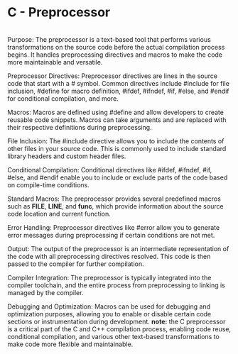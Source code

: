# C - Preprocessor
 <br>
Purpose: The preprocessor is a text-based tool that performs various transformations on the source code before the actual compilation process begins. It handles preprocessing directives and macros to make the code more maintainable and versatile.

Preprocessor Directives: Preprocessor directives are lines in the source code that start with a # symbol. Common directives include #include for file inclusion, #define for macro definition, #ifdef, #ifndef, #if, #else, and #endif for conditional compilation, and more.

Macros: Macros are defined using #define and allow developers to create reusable code snippets. Macros can take arguments and are replaced with their respective definitions during preprocessing.

File Inclusion: The #include directive allows you to include the contents of other files in your source code. This is commonly used to include standard library headers and custom header files.

Conditional Compilation: Conditional directives like #ifdef, #ifndef, #if, #else, and #endif enable you to include or exclude parts of the code based on compile-time conditions.

Standard Macros: The preprocessor provides several predefined macros such as __FILE__, __LINE__, and __func__, which provide information about the source code location and current function.

Error Handling: Preprocessor directives like #error allow you to generate error messages during preprocessing if certain conditions are not met.

Output: The output of the preprocessor is an intermediate representation of the code with all preprocessing directives resolved. This code is then passed to the compiler for further compilation.

Compiler Integration: The preprocessor is typically integrated into the compiler toolchain, and the entire process from preprocessing to linking is managed by the compiler.

Debugging and Optimization: Macros can be used for debugging and optimization purposes, allowing you to enable or disable certain code sections or instrumentation during development.
**note:**  the C preprocessor is a critical part of the C and C++ compilation process, enabling code reuse, conditional compilation, and various other text-based transformations to make code more flexible and maintainable.
